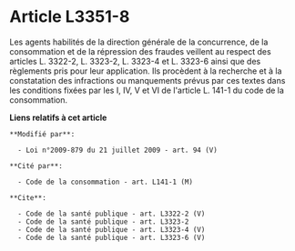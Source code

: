 # Article L3351-8

Les agents habilités de la direction générale de la concurrence, de la consommation et de la répression des fraudes veillent
au respect des articles L. 3322-2, L. 3323-2, L. 3323-4 et L. 3323-6 ainsi que des règlements pris pour leur application. Ils
procèdent à la recherche et à la constatation des infractions ou manquements prévus par ces textes dans les conditions fixées
par les I, IV, V et VI de l'article L. 141-1 du code de la consommation.

**Liens relatifs à cet article**

	**Modifié par**:

	  - Loi n°2009-879 du 21 juillet 2009 - art. 94 (V)

	**Cité par**:

	  - Code de la consommation - art. L141-1 (M)

	**Cite**:

	  - Code de la santé publique - art. L3322-2 (V)
	  - Code de la santé publique - art. L3323-2
	  - Code de la santé publique - art. L3323-4 (V)
	  - Code de la santé publique - art. L3323-6 (V)
